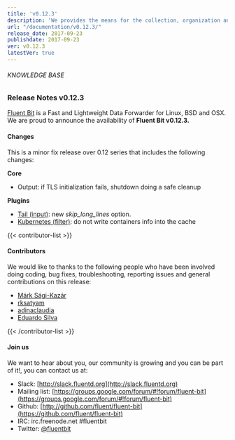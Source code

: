 ```yaml
---
title: 'v0.12.3'
description: 'We provides the means for the collection, organization and computerized retrieval of knowledgeand Lightweight Data Forwarder for Linux, BSD and OSX. We are proud to announce the availability of Fluent Bit v0.12.3.'
url: "/documentation/v0.12.3/"
release_date: 2017-09-23
publishdate: 2017-09-23
ver: v0.12.3
latestVer: true 
---
```



###### KNOWLEDGE BASE

### Release Notes v0.12.3

[Fluent Bit](https://fluentbit.io/) is a Fast and Lightweight Data Forwarder for Linux, BSD and OSX. We are proud to announce the availability of **Fluent Bit v0.12.3.**

#### Changes

This is a minor fix release over 0.12 series that includes the following changes:

**Core**

* Output: if TLS initialization fails, shutdown doing a safe cleanup

**Plugins**

* [Tail (input)](https://fluentbit.io/documentation/0.12/input/tail.html): new _skip_long_lines_ option.
* [Kubernetes (filter)](https://fluentbit.io/documentation/0.12/filter/kubernetes.html): do not write containers info into the cache


{{< contributor-list >}}
#### Contributors

We would like to thanks to the following people who have been involved doing coding, bug fixes, troubleshooting, reporting issues and general contributions on this release:


* [Márk Sági-Kazár](https://github.com/sagikazarmark)
* [rksatyam](https://github.com/rksatyam)
* [adinaclaudia](https://github.com/adinaclaudia)
* [Eduardo Silva](https://github.com/edsiper)

{{< /contributor-list >}}

#### Join us

We want to hear about you, our community is growing and you can be part of it!, you can contact us at:

* Slack: [http://slack.fluentd.org](http://slack.fluentd.org)
* Mailing list: [https://groups.google.com/forum/#!forum/fluent-bit](https://groups.google.com/forum/#!forum/fluent-bit)
* Github: [http://github.com/fluent/fluent-bit](https://github.com/fluent/fluent-bit)
* IRC: irc.freenode.net #fluentbit
* Twitter: [@fluentbit](https://twitter.com/fluentbit)